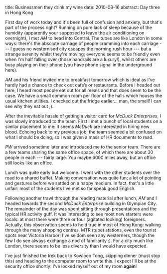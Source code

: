 title: Businessmen they drink my wine
date: 2010-08-16
abstract: Day three in Hong Kong

First day of work today and it's been full of confusion and anxiety, but that's
part of the process right? Running on pure lack of sleep because of the humidity
(apparently your supposed to leave the air conditioning on overnight), I met
*AM* to head into Central. The tubes are like London in some ways: there's the
absolute carnage of people cramming into each carriage --- I guess no westernised
city escapes the morning rush hour --- but a strange serenity whilst they're
moving; everyone seems to be friendly even when I'm half falling over (those
handrails are a luxury!), whilst others are busy playing on their phone (you
have phone signal in the underground here).

*AM* and his friend invited me to breakfast tomorrow which is ideal as I've
hardly had a chance to check out café’s or restaurants. Before I headed out
here, I heard most people eat out for all meals and that does seem to be the
case. We have a small common room per floor of the halls which houses the usual
kitchen utilities. I checked out the fridge earlier... man, the smell! I can see
why they eat out ;).

After the inevitable hassle of getting a visitor card for *McDuck Enterprises*,
I was slowly introduced to the team. First I met a bunch of local students on a
similar placement to me: it seems *McDuck* are interested in hiring new blood.
Echoing back to my previous job, the team seemed a bit confused on what I should
be doing, so I was given a mass of HR documents to read.

*PW* arrived sometime later and introduced me to the senior team. There are a
few teams sharing the same office space, of which there are about 30 people in
each --- fairly large. You maybe 6000 miles away, but an office still looks like
an office.

Lunch was quite early but welcome. I went with the other students over the road
to a shared buffet. Making conversation was quite fun; a lot of pointing and
gestures before we settled on a happy medium. In fact, that's a little unfair:
most of the students I've met so far speak good English.

Following another trawl through the reading material after lunch, *AM* and I
headed towards the second *McDuck Enterprise* building in Olympian City. The
remainder of the day was spent sitting through presentations and the typical HR
activity guff. It was interesting to see most new starters were locals: at most
there were three or four (agitated looking) foreigners. Actually, this
observation seems to hold true in most of Hong Kong: walking through the many
shopping centres, MTR (tube) stations, even the tourist spots near Victoria
Harbor; I've seldom seen any westerners, though the few I do see always exchange
a nod of familiarity :). For a city much like London, there seems to be less
diversity than I would have expected.

I've just finished the trek back to Kowloon Tong, skipping dinner (must stop
this) and heading to the computer room to write this. I expect I'll be at the
security office shortly: I've locked myself out of my room **again**!
